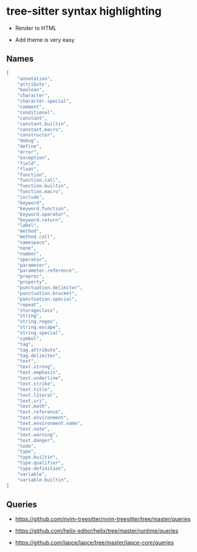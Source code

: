 # tree-sitter syntax highlighting

- Render to HTML

- Add theme is very easy

## Names

```json
[
    "annotation",
    "attribute",
    "boolean",
    "character",
    "character.special",
    "comment",
    "conditional",
    "constant",
    "constant.builtin",
    "constant.macro",
    "constructor",
    "debug",
    "define",
    "error",
    "exception",
    "field",
    "float",
    "function",
    "function.call",
    "function.builtin",
    "function.macro",
    "include",
    "keyword",
    "keyword.function",
    "keyword.operator",
    "keyword.return",
    "label",
    "method",
    "method.call",
    "namespace",
    "none",
    "number",
    "operator",
    "parameter",
    "parameter.reference",
    "preproc",
    "property",
    "punctuation.delimiter",
    "punctuation.bracket",
    "punctuation.special",
    "repeat",
    "storageclass",
    "string",
    "string.regex",
    "string.escape",
    "string.special",
    "symbol",
    "tag",
    "tag.attribute",
    "tag.delimiter",
    "text",
    "text.strong",
    "text.emphasis",
    "text.underline",
    "text.strike",
    "text.title",
    "text.literal",
    "text.uri",
    "text.math",
    "text.reference",
    "text.environment",
    "text.environment.name",
    "text.note",
    "text.warning",
    "text.danger",
    "todo",
    "type",
    "type.builtin",
    "type.qualifier",
    "type.definition",
    "variable",
    "variable.builtin",
]
```

## Queries

- https://github.com/nvim-treesitter/nvim-treesitter/tree/master/queries

- https://github.com/helix-editor/helix/tree/master/runtime/queries

- https://github.com/lapce/lapce/tree/master/lapce-core/queries
